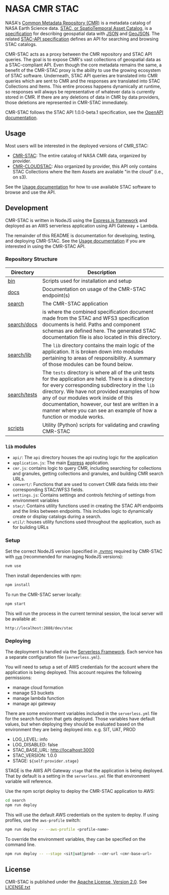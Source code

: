 # NASA CMR STAC

NASA's [Common Metadata Repository (CMR)](https://cmr.earthdata.nasa.gov/search) is a metadata
catalog of NASA Earth Science data. [STAC, or SpatioTemporal Asset Catalog](https://stacspec.org/), is a
[specification](https://github.com/radiantearth/stac-spec) for describing geospatial data with
[JSON](https://www.json.org/) and [GeoJSON](http://geojson.io/). The related
[STAC-API specification](https://github.com/radiantearth/stac-api-spec) defines an API
for searching and browsing STAC catalogs.

CMR-STAC acts as a proxy between the CMR repository and STAC API queries.
The goal is to expose CMR's vast collections of geospatial data as a STAC-compliant API.
Even though the core metadata remains the same, a benefit of the CMR-STAC proxy is the ability
to use the growing ecosystem of STAC software. Underneath, STAC API queries are translated into
CMR queries which are sent to CMR and the responses are translated into STAC Collections and Items.
This entire process happens dynamically at runtime, so responses will always be representative of
whatever data is currently stored in CMR. If there are any deletions of data in CMR by data providers,
those deletions are represented in CMR-STAC immediately.

CMR-STAC follows the STAC API 1.0.0-beta.1 specification, see the
[OpenAPI documentation](https://api.stacspec.org/v1.0.0-beta.1/index.html).

## Usage

Most users will be interested in the deployed versions of CMR_STAC:

- [CMR-STAC](https://cmr.earthdata.nasa.gov/stac): The entire catalog of NASA CMR data, organized by provider.
- [CMR-CLOUDSTAC](https://cmr.earthdata.nasa.gov/cloudstac): Also organized by provider, this API only contains
STAC Collections where the Item Assets are available "in the cloud" (i.e., on s3).

See the [Usage documentation](docs/usage.md) for how to use available STAC software to browse and use the API.

## Development

CMR-STAC is written in NodeJS using the [Express.js framework](https://expressjs.com/) and deployed as
an AWS serverless application using API Gateway + Lambda.

The remainder of this README is documentation for developing, testing, and deploying CMR-STAC. See the [Usage documentation](docs/usage.md) if you are interested in using the CMR-STAC API.

### Repository Structure

| Directory            | Description  |
| -------------------- | ------------ |
| [bin](./bin)         | Scripts used for installation and setup |
| [docs](./docs)       | Documentation on usage of the CMR-STAC endpoint(s) |
| [search](./search)   | The CMR-STAC application |
| [search/docs](./search/docs)  | is where the combined specification document made from the STAC and WFS3 specification documents is held. Paths and component schemas are defined here. The generated STAC documentation file is also located in this directory. |
| [search/lib](./search/lib)    | The `lib` directory contains the main logic of the application. It is broken down into modules pertaining to areas of responsibility. A summary of those modules can be found below. |
| [search/tests](./search/tests)   | The `tests` directory is where all of the unit tests for the application are held. There is a directory for every corresponding subdirectory in the `lib` directory. We have not provided examples of how any of our modules work inside of this documentation, however, our test are written in a manner where you can see an example of how a function or module works. |
| [scripts](./scripts) | Utility (Python) scripts for validating and crawling CMR-STAC |

### `lib` modules

- `api/`: The `api` directory houses the api routing logic for the application
- `application.js`: The main [Express](https://expressjs.com/) application.
- `cmr.js`: contains logic to query CMR, including searching for collections and granules, getting collections and granules, and building CMR search URLs.
- `convert/`: Functions that are used to convert CMR data fields into their corresponding STAC/WFS3 fields.
- `settings.js`: Contains settings and controls fetching of settings from environment variables
- `stac/`: Contains utility functions used in creating the STAC API endpoints and the links between endpoints.
This includes logic to dynamically create or display catalogs during a search.
- `util/`: houses utility functions used throughout the application, such as for building URLs

### Setup

Set the correct NodeJS version (specified in [.nvmrc](./.nvmrc) required
by CMR-STAC with [`nvm`](https://github.com/nvm-sh/nvm) (recommended for managing NodeJS versions):

```bash
nvm use
```

Then install dependencies with npm:

```bash
npm install
```

To run the CMR-STAC server locally:

```bash
npm start
```

This will run the process in the current terminal session, the local server will be available at:

```
http://localhost:2888/dev/stac
```

### Deploying

The deployment is handled via the [Serverless Framework](https://serverless.com). Each service has a
separate configuration file (`serverless.yml`).

You will need to setup a set of AWS credentials for the account where the application is being deployed.
This account requires the following permissions:

- manage cloud formation
- manage S3 buckets
- manage lambda function
- manage api gateway

There are some environment variables included in the `serverless.yml` file for the search function that gets deployed. Those variables have default values, but when deploying they should be evaluated based on the environment they are being deployed into. e.g. SIT, UAT, PROD

- LOG_LEVEL: info
- LOG_DISABLED: false
- STAC_BASE_URL: <http://localhost:3000>
- STAC_VERSION: 1.0.0
- STAGE: `${self:provider.stage}`

STAGE is the AWS API Gateway `stage` that the application is being deployed. That by default is a setting in the `serverless.yml` file that environment variable will reference.

Use the npm script deploy to deploy the CMR-STAC application to AWS:

```bash
cd search
npm run deploy
```

This will use the default AWS credentials on the system to deploy. If using profiles, use the `aws-profile` switch:

```bash
npm run deploy -- --aws-profile <profile-name>
```

To override the environment variables, they can be specified on the command line.

```bash
npm run deploy -- --stage <sit|uat|prod> --cmr-url <cmr-base-url>
```

## License

CMR-STAC is published under the [Apache License, Version 2.0](https://www.apache.org/licenses/LICENSE-2.0). See [LICENSE.txt](./LICENSE.txt)
